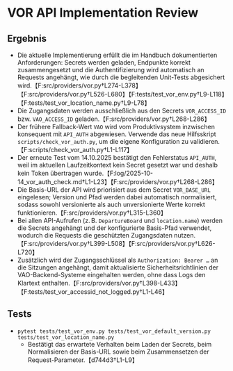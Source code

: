 # VOR API Implementation Review

## Ergebnis
- Die aktuelle Implementierung erfüllt die im Handbuch dokumentierten Anforderungen: Secrets werden geladen, Endpunkte korrekt zusammengesetzt und die Authentifizierung wird automatisch an Requests angehängt, wie durch die begleitenden Unit-Tests abgesichert wird.【F:src/providers/vor.py†L274-L378】【F:src/providers/vor.py†L526-L680】【F:tests/test_vor_env.py†L9-L118】【F:tests/test_vor_location_name.py†L9-L78】
- Die Zugangsdaten werden ausschließlich aus den Secrets `VOR_ACCESS_ID` bzw. `VAO_ACCESS_ID` geladen.【F:src/providers/vor.py†L268-L286】
- Der frühere Fallback-Wert `VAO` wird vom Produktivsystem inzwischen konsequent mit `API_AUTH` abgewiesen. Verwende das neue Hilfsskript `scripts/check_vor_auth.py`, um die eigene Konfiguration zu validieren.【F:scripts/check_vor_auth.py†L1-L117】
- Der erneute Test vom 14.10.2025 bestätigt den Fehlerstatus `API_AUTH`, weil im aktuellen Laufzeitkontext kein Secret gesetzt war und deshalb kein Token übertragen wurde.【F:log/2025-10-14_vor_auth_check.md†L1-L23】【F:src/providers/vor.py†L268-L286】
- Die Basis-URL der API wird priorisiert aus dem Secret `VOR_BASE_URL` eingelesen; Version und Pfad werden dabei automatisch normalisiert, sodass sowohl versionierte als auch unversionierte Werte korrekt funktionieren.【F:src/providers/vor.py†L315-L360】
- Bei allen API-Aufrufen (z. B. `DepartureBoard` und `location.name`) werden die Secrets angehängt und der konfigurierte Basis-Pfad verwendet, wodurch die Requests die geschützten Zugangsdaten nutzen.【F:src/providers/vor.py†L399-L508】【F:src/providers/vor.py†L626-L720】
- Zusätzlich wird der Zugangsschlüssel als `Authorization: Bearer …` an die Sitzungen angehängt, damit aktualisierte Sicherheitsrichtlinien der VAO-Backend-Systeme eingehalten werden, ohne dass Logs den Klartext enthalten.【F:src/providers/vor.py†L398-L433】【F:tests/test_vor_accessid_not_logged.py†L1-L46】

## Tests
- `pytest tests/test_vor_env.py tests/test_vor_default_version.py tests/test_vor_location_name.py`
  - Bestätigt das erwartete Verhalten beim Laden der Secrets, beim Normalisieren der Basis-URL sowie beim Zusammensetzen der Request-Parameter.【d744d3†L1-L9】
